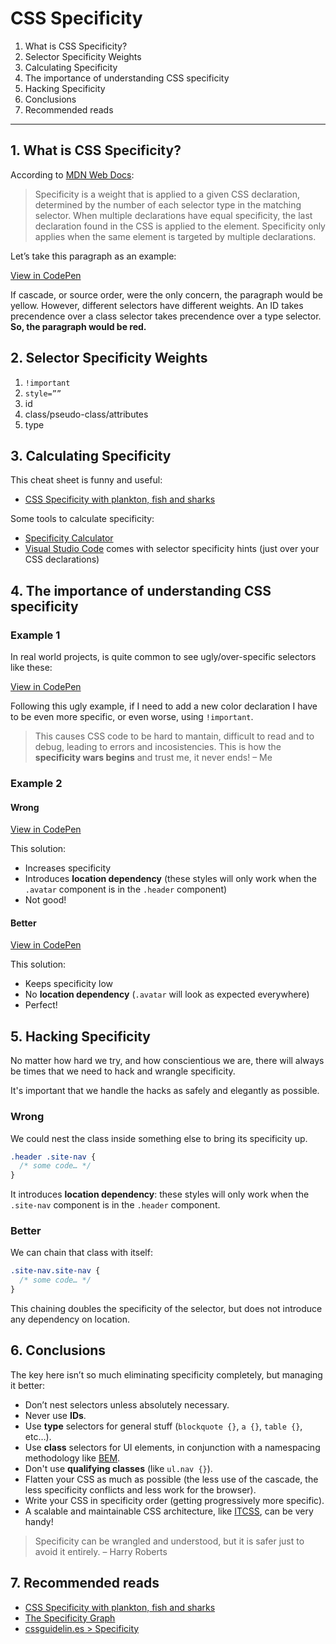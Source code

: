 # CSS Specificity

1. What is CSS Specificity?
2. Selector Specificity Weights
3. Calculating Specificity
4. The importance of understanding CSS specificity
5. Hacking Specificity
6. Conclusions
7. Recommended reads

---

## 1. What is CSS Specificity?

According to [MDN Web Docs](https://developer.mozilla.org/en-US/docs/Web/CSS/Specificity):

> Specificity is a weight that is applied to a given CSS declaration, determined by the number of each selector type in the matching selector. When multiple declarations have equal specificity, the last declaration found in the CSS is applied to the element. Specificity only applies when the same element is targeted by multiple declarations.

Let’s take this paragraph as an example:

[View in CodePen](https://codepen.io/nadalsol/pen/VwmyPMQ)

If cascade, or source order, were the only concern, the paragraph would be yellow. However, different selectors have different weights. An ID takes precendence over a class selector takes precendence over a type selector. **So, the paragraph would be red.**

## 2. Selector Specificity Weights

1. `!important`
2. `style=””`
3. id
4. class/pseudo-class/attributes
5. type

## 3. Calculating Specificity

This cheat sheet is funny and useful:

- [CSS Specificity with plankton, fish and sharks](http://www.standardista.com/css3/css-specificity/)

Some tools to calculate specificity:

- [Specificity Calculator](https://specificity.keegan.st/)
- [Visual Studio Code](https://code.visualstudio.com/) comes with selector specificity hints (just over your CSS declarations)

## 4. The importance of understanding CSS specificity

### Example 1

In real world projects, is quite common to see ugly/over-specific selectors like these:

[View in CodePen](https://codepen.io/nadalsol/pen/MWbrJxj)

Following this ugly example, if I need to add a new color declaration I have to be even more specific, or even worse, using `!important`.

> This causes CSS code to be hard to mantain, difficult to read and to debug, leading to errors and incosistencies. This is how the **specificity wars begins** and trust me, it never ends!
> – Me

### Example 2

#### Wrong

[View in CodePen](https://codepen.io/nadalsol/pen/WNodpzR)

This solution:

- Increases specificity
- Introduces **location dependency** (these styles will only work when the `.avatar` component is in the `.header` component)
- Not good!

#### Better

[View in CodePen](https://codepen.io/nadalsol/pen/XWNVMOP)

This solution:

- Keeps specificity low
- No **location dependency** (`.avatar` will look as expected everywhere)
- Perfect!

## 5. Hacking Specificity

No matter how hard we try, and how conscientious we are, there will always be times that we need to hack and wrangle specificity.

It's important that we handle the hacks as safely and elegantly as possible.

### Wrong

We could nest the class inside something else to bring its specificity up.

```css
.header .site-nav {
  /* some code… */
}
```

It introduces **location dependency**: these styles will only work when the `.site-nav` component is in the `.header` component.

### Better

We can chain that class with itself:

```css
.site-nav.site-nav {
  /* some code… */
}
```

This chaining doubles the specificity of the selector, but does not introduce any dependency on location.

## 6. Conclusions

The key here isn’t so much eliminating specificity completely, but managing it better:

- Don’t nest selectors unless absolutely necessary.
- Never use **IDs**.
- Use **type** selectors for general stuff (`blockquote {}`, `a {}`, `table {}`, etc…).
- Use **class** selectors for UI elements, in conjunction with a namespacing methodology like [BEM](https://csswizardry.com/2013/01/mindbemding-getting-your-head-round-bem-syntax/).
- Don't use **qualifying classes** (like `ul.nav {}`).
- Flatten your CSS as much as possible (the less use of the cascade, the less specificity conflicts and less work for the browser).
- Write your CSS in specificity order (getting progressively more specific).
- A scalable and maintainable CSS architecture, like [ITCSS](https://speakerdeck.com/dafed/managing-css-projects-with-itcss), can be very handy!

> Specificity can be wrangled and understood, but it is safer just to avoid it entirely.
> – Harry Roberts

## 7. Recommended reads

- [CSS Specificity with plankton, fish and sharks](http://www.standardista.com/css3/css-specificity/)
- [The Specificity Graph](https://csswizardry.com/2014/10/the-specificity-graph/)
- [cssguidelin.es > Specificity](https://cssguidelin.es/#specificity)
